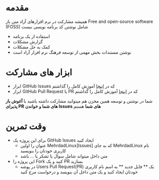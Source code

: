 # مقدمه

همیشه مشارکت در نرم افزارهای آزاد متن باز Free and open-source software (FOSS) شامل نوشتن کد برنامه نویسی نیست
- استفاده از یک برنامه
- گزارش مشکلات 
- کمک به حل مشکلات
- نوشتن مستندات
بخش مهمی از توسعه فرهنگ نرم افزار آزاد است

# ابزار های مشارکت
- ابزار GitHub Issues که در [اینجا](https://github.com/MehrdadLinux/FOSS/blob/main/GitHub%20Issues/README.md) آموزش کامل را گذاشتم
- ابزار GitHub Pull Request یا PR که در [اینجا](https://github.com/MehrdadLinux/FOSS/blob/main/GitHub%20Pull%20Request/README.md) آموزش کامل را گذاشتم


شما در نوشتن و توسعه همین مخزن هم میتوانید مشارکت داشته باشید با **آغوش باز پذیرای PR های شما و خواندن Issues های شما** هستم


# وقت تمرین
- برای این پروژه یک GitHub Issues ایجاد کنید
  -  عنوان را اولین MehrdadLinux]Issues] که به جای MehrdadLinux نام کاربری خودتان را بنویسید
  -  متن داخل میتواند شامل سوال یا تشکر یا ... باشد 
- این پروژه را Fork کنید و یک PR بسازید
  - در پوشه  Users Pull Request(PR) یک ** فایل جدید ** به اسم نام کاربری خودتان ایجاد کنید و یک متن داخل آن بنویسد و درخواست مرج کنید
